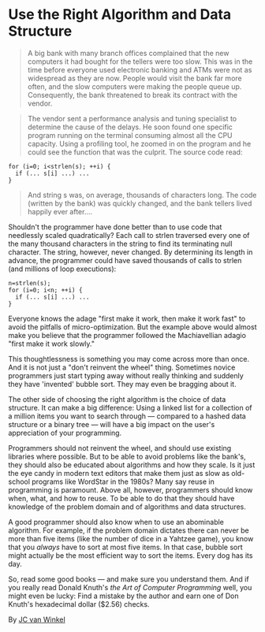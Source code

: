 # Use the Right Algorithm and Data Structure

> A big bank with many branch offices complained that the new computers it had bought for the tellers were too slow. This was in the time before everyone used electronic banking and ATMs were not as widespread as they are now. People would visit the bank far more often, and the slow computers were making the people queue up. Consequently, the bank threatened to break its contract with the vendor.

> The vendor sent a performance analysis and tuning specialist to determine the cause of the delays. He soon found one specific program running on the terminal consuming almost all the CPU capacity. Using a profiling tool, he zoomed in on the program and he could see the function that was the culprit. The source code read:

```
for (i=0; i<strlen(s); ++i) {
  if (... s[i] ...) ...
}
```

> And string s was, on average, thousands of characters long. The code (written by the bank) was quickly changed, and the bank tellers lived happily ever after....

Shouldn't the programmer have done better than to use code that needlessly scaled quadratically?
Each call to strlen traversed every one of the many thousand characters in the string to find its terminating null character. The string, however, never changed. By determining its length in advance, the programmer could have saved thousands of calls to strlen (and millions of loop executions):

```
n=strlen(s);
for (i=0; i<n; ++i) {
  if (... s[i] ...) ...
}
```

Everyone knows the adage "first make it work, then make it work fast" to avoid the pitfalls of micro-optimization. But the example above would almost make you believe that the programmer followed the Machiavellian adagio "first make it work slowly."

This thoughtlessness is something you may come across more than once. And it is not just a "don't reinvent the wheel" thing. Sometimes novice programmers just start typing away without really thinking and suddenly they have 'invented' bubble sort. They may even be bragging about it.

The other side of choosing the right algorithm is the choice of data structure. It can make a big difference: Using a linked list for a collection of a million items you want to search through — compared to a hashed data structure or a binary tree — will have a big impact on the user's appreciation of your programming.

Programmers should not reinvent the wheel, and should use existing libraries where possible. But to be able to avoid problems like the bank's, they should also be educated about algorithms and how they scale. Is it just the eye candy in modern text editors that make them just as slow as old-school programs like WordStar in the 1980s? Many say reuse in programming is paramount. Above all, however, programmers should know when, what, and how to reuse. To be able to do that they should have knowledge of the problem domain and of algorithms and data structures.

A good programmer should also know when to use an abominable algorithm. For example, if the problem domain dictates there can never be more than five items (like the number of dice in a Yahtzee game), you know that you *always* have to sort at most five items. In that case, bubble sort might actually be the most efficient way to sort the items. Every dog has its day.

So, read some good books — and make sure you understand them. And if you really read Donald Knuth's *the Art of Computer Programming* well, you might even be lucky: Find a mistake by the author and earn one of Don Knuth's hexadecimal dollar ($2.56) checks.

By [JC van Winkel](http://programmer.97things.oreilly.com/wiki/index.php/JC_van_Winkel)
